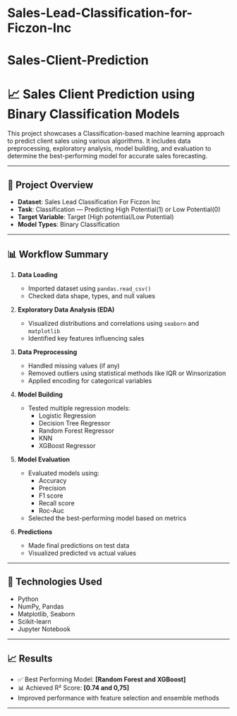 # Sales-Lead-Classification-for-Ficzon-Inc
# Sales-Client-Prediction
# 📈 Sales Client Prediction using Binary Classification Models

This project showcases a Classification-based machine learning approach to predict client sales using various algorithms. It includes data preprocessing, exploratory analysis, model building, and evaluation to determine the best-performing model for accurate sales forecasting.

---

## 📌 Project Overview

- **Dataset**: Sales Lead Classification For Ficzon Inc
- **Task**: Classification — Predicting High Potential(1) or Low Potential(0)
- **Target Variable**: Target (High potential/Low Potential)
- **Model Types**: Binary Classification
---

## 📊 Workflow Summary

1. **Data Loading**
   - Imported dataset using `pandas.read_csv()`
   - Checked data shape, types, and null values

2. **Exploratory Data Analysis (EDA)**
   - Visualized distributions and correlations using `seaborn` and `matplotlib`
   - Identified key features influencing sales

3. **Data Preprocessing**
   - Handled missing values (if any)
   - Removed outliers using statistical methods like IQR or Winsorization
   - Applied encoding for categorical variables

4. **Model Building**
   - Tested multiple regression models:
     - Logistic Regression
     - Decision Tree Regressor
     - Random Forest Regressor
     - KNN
     - XGBoost Regressor

5. **Model Evaluation**
   - Evaluated models using:
     - Accuracy
     - Precision
     - F1 score
     - Recall score
     - Roc-Auc
   - Selected the best-performing model based on metrics

6. **Predictions**
   - Made final predictions on test data
   - Visualized predicted vs actual values

---

## 🔧 Technologies Used

- Python
- NumPy, Pandas
- Matplotlib, Seaborn
- Scikit-learn
- Jupyter Notebook

---

## 📈 Results

- ✅ Best Performing Model: **[Random Forest and XGBoost]**
- 📊 Achieved R² Score: **[0.74 and 0,75]**
- Improved performance with feature selection and ensemble methods

---

